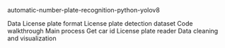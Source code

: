 automatic-number-plate-recognition-python-yolov8

Data
License plate format
License plate detection dataset
Code walkthrough
Main process
Get car id
License plate reader
Data cleaning and visualization
